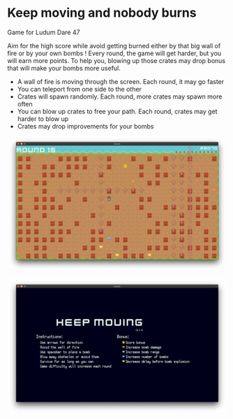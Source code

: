 # Keep moving and nobody burns

Game for Ludum Dare 47

Aim for the high score while avoid getting burned either by that big wall of fire or by your own bombs ! Every round, the game will get harder, but you will earn more points. To help you, blowing up those crates may drop bonus that will make your bombs more useful.

* A wall of fire is moving through the screen. Each round, it may go faster
* You can teleport from one side to the other
* Crates will spawn randomly. Each round, more crates may spawn more often
* You can blow up crates to free your path. Each round, crates may get harder to blow up
* Crates may drop improvements for your bombs

![game screen](https://raw.githubusercontent.com/mockersf/kmanb/main/game.png)

![about screen](https://raw.githubusercontent.com/mockersf/kmanb/main/about.png)